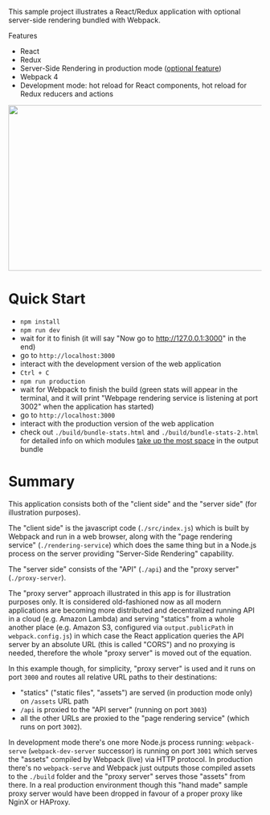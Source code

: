 This sample project illustrates a React/Redux application with optional server-side rendering bundled with Webpack.

Features

* React
* Redux
* Server-Side Rendering in production mode ([optional feature](https://github.com/catamphetamine/webpack-react-redux-server-side-render-example/blob/16dc96b2c14742c007d1e3e740a622a88a18bf2d/rendering-service/main.js#L77-L91))
* Webpack 4
* Development mode: hot reload for React components, hot reload for Redux reducers and actions

<img src="https://raw.githubusercontent.com/catamphetamine/webpack-react-redux-server-side-render-example/master/docs/images/screenshot.png" width="840" height="330"/>

Quick Start
===========

* `npm install`
* `npm run dev`
* wait for it to finish (it will say "Now go to http://127.0.0.1:3000" in the end)
* go to `http://localhost:3000`
* interact with the development version of the web application
* `Ctrl + C`
* `npm run production`
* wait for Webpack to finish the build (green stats will appear in the terminal, and it will print "Webpage rendering service is listening at port 3002" when the application has started)
* go to `http://localhost:3000`
* interact with the production version of the web application
* check out `./build/bundle-stats.html` and `./build/bundle-stats-2.html` for detailed info on which modules [take up the most space](https://blog.etleap.com/2017/02/02/inspecting-your-webpack-bundle/) in the output bundle

Summary
=======

This application consists both of the "client side" and the "server side" (for illustration purposes).

The "client side" is the javascript code (`./src/index.js`) which is built by Webpack and run in a web browser, along with the "page rendering service" (`./rendering-service`) which does the same thing but in a Node.js process on the server providing "Server-Side Rendering" capability.

The "server side" consists of the "API" (`./api`) and the "proxy server" (`./proxy-server`).

The "proxy server" approach illustrated in this app is for illustration purposes only. It is considered old-fashioned now as all modern applications are becoming more distributed and decentralized running API in a cloud (e.g. Amazon Lambda) and serving "statics" from a whole another place (e.g. Amazon S3, configured via `output.publicPath` in `webpack.config.js`) in which case the React application queries the API server by an absolute URL (this is called "CORS") and no proxying is needed, therefore the whole "proxy server" is moved out of the equation.

In this example though, for simplicity, "proxy server" is used and it runs on port `3000` and routes all relative URL paths to their destinations:

* "statics" ("static files", "assets") are served (in production mode only) on `/assets` URL path
* `/api` is proxied to the "API server" (running on port `3003`)
* all the other URLs are proxied to the "page rendering service" (which runs on port `3002`).

In development mode there's one more Node.js process running: `webpack-serve` (`webpack-dev-server` successor) is running on port `3001` which serves the "assets" compiled by Webpack (live) via HTTP protocol. In production there's no `webpack-serve` and Webpack just outputs those compiled assets to the `./build` folder and the "proxy server" serves those "assets" from there. In a real production environment though this "hand made" sample proxy server would have been dropped in favour of a proper proxy like NginX or HAProxy.
